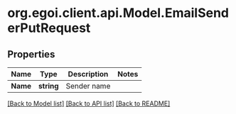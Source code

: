 # org.egoi.client.api.Model.EmailSenderPutRequest
## Properties

Name | Type | Description | Notes
------------ | ------------- | ------------- | -------------
**Name** | **string** | Sender name | 

[[Back to Model list]](../README.md#documentation-for-models) [[Back to API list]](../README.md#documentation-for-api-endpoints) [[Back to README]](../README.md)

